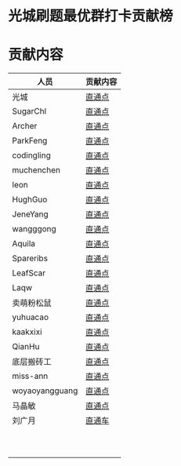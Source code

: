 # 光城刷题最优群打卡贡献榜



# 贡献内容

| 人员           | 贡献内容                                                     |
| -------------- | ------------------------------------------------------------ |
| 光城           | [直通点](https://github.com/guangcity/learning-algorithm/tree/master/%E5%85%89%E5%9F%8E) |
| SugarChl       | [直通点](https://github.com/guangcity/learning-algorithm/tree/master/SugarChl) |
| Archer         | [直通点](https://github.com/guangcity/learning-algorithm/tree/master/Archer) |
| ParkFeng       | [直通点](https://github.com/guangcity/learning-algorithm/tree/master/ParkFeng) |
| codingling     | [直通点](https://github.com/guangcity/learning-algorithm/tree/master/codingling) |
| muchenchen     | [直通点](https://github.com/guangcity/learning-algorithm/tree/master/muchenchen) |
| leon           | [直通点](https://github.com/guangcity/learning-algorithm/tree/master/leon) |
| HughGuo        | [直通点](https://github.com/guangcity/learning-algorithm/tree/master/HughGuo) |
| JeneYang       | [直通点](https://github.com/guangcity/learning-algorithm/tree/master/JeneYang) |
| wangggong      | [直通点](https://github.com/guangcity/learning-algorithm/tree/master/wangggong) |
| Aquila         | [直通点](https://github.com/guangcity/learning-algorithm/tree/master/Aquila) |
| Spareribs      | [直通点](https://github.com/guangcity/learning-algorithm/tree/master/Spareribs) |
| LeafScar       | [直通点](https://github.com/guangcity/learning-algorithm/tree/master/LeafScar) |
| Laqw           | [直通点](https://github.com/guangcity/learning-algorithm/tree/master/Laqw) |
| 卖萌粉松鼠     | [直通点](https://github.com/guangcity/learning-algorithm/tree/master/卖萌粉松鼠) |
| yuhuacao       | [直通点](https://github.com/guangcity/learning-algorithm/tree/master/yuhuacao) |
| kaakxixi       | [直通点](https://github.com/guangcity/learning-algorithm/tree/master/kaakxixi) |
| QianHu         | [直通点](https://github.com/guangcity/learning-algorithm/tree/master/QianHu) |
| 底层搬砖工     | [直通点](https://github.com/guangcity/learning-algorithm/tree/master/%E5%BA%95%E5%B1%82%E6%90%AC%E7%A0%96%E5%B7%A5) |
| miss-ann       | [直通点](https://github.com/guangcity/learning-algorithm/tree/master/miss-ann) |
| woyaoyangguang | [直通点](https://github.com/guangcity/learning-algorithm/tree/master/woyaoyangguang) |
| 马晶敏         | [直通点](https://github.com/guangcity/learning-algorithm/tree/master/马晶敏) |
| 刘广月         | [直通车](https://github.com/guangcity/learning-algorithm/tree/master/刘广月) |
|                |                                                              |
|                |                                                              |
|                |                                                              |
|                |                                                              |
|                |                                                              |
|                |                                                              |
|                |                                                              |
|                |                                                              |
|                |                                                              |
|                |                                                              |

